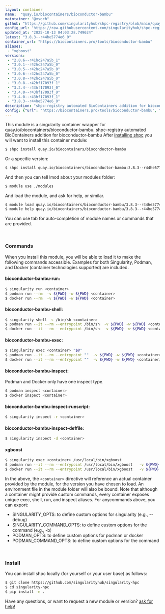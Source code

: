 ```yaml
---
layout: container
name:  "quay.io/biocontainers/bioconductor-bambu"
maintainer: "@vsoch"
github: "https://github.com/singularityhub/shpc-registry/blob/main/quay.io/biocontainers/bioconductor-bambu/container.yaml"
config_url: "https://raw.githubusercontent.com/singularityhub/shpc-registry/main/quay.io/biocontainers/bioconductor-bambu/container.yaml"
updated_at: "2025-10-13 04:03:28.749624"
latest: "3.8.3--r44he5774e6_0"
container_url: "https://biocontainers.pro/tools/bioconductor-bambu"
aliases:
 - "xgboost"
versions:
 - "2.0.6--r41hc247a5b_1"
 - "3.0.1--r42hc247a5b_0"
 - "3.0.5--r42hc247a5b_0"
 - "3.0.6--r42hc247a5b_0"
 - "3.0.8--r42hc247a5b_0"
 - "3.0.8--r42hf17093f_1"
 - "3.2.4--r43hf17093f_0"
 - "3.4.0--r43hf17093f_0"
 - "3.4.0--r43hf17093f_1"
 - "3.8.3--r44he5774e6_0"
description: "shpc-registry automated BioContainers addition for bioconductor-bambu"
config: {"url": "https://biocontainers.pro/tools/bioconductor-bambu", "maintainer": "@vsoch", "description": "shpc-registry automated BioContainers addition for bioconductor-bambu", "latest": {"3.8.3--r44he5774e6_0": "sha256:85968f03c600034c733f6ccdfd99539b8f292f8f1e9599f800ac89ee356f74ee"}, "tags": {"2.0.6--r41hc247a5b_1": "sha256:dc456fb2c0abfeb865104670cade38e62205daeb15347b24fe5c3f0d4d9b93d5", "3.0.1--r42hc247a5b_0": "sha256:15e9236ba5abe34941a3106b28684765c37748b82e9722811a1b4e6749b21304", "3.0.5--r42hc247a5b_0": "sha256:bcbac11f98154c82436dae8f9dbe0820f5d1e39f31f2dd4cb59d887ff50ac33f", "3.0.6--r42hc247a5b_0": "sha256:93b63b7d752a33a20d864810828d1d30eaaa43be34c79eb38add2d11d2dc25ae", "3.0.8--r42hc247a5b_0": "sha256:6a79bba2c1abc9a7c3a2d71e3a2aefd3ab86c6cdb8152ae96c71d5b6242508a2", "3.0.8--r42hf17093f_1": "sha256:f3471d69e85010d27a52830b87d3c894eae2fe6dcecbecb871be43817099f540", "3.2.4--r43hf17093f_0": "sha256:d9527137be709d1960b58f9b2ca5a2949bc73193f8239ca7ccdea0ff64794323", "3.4.0--r43hf17093f_0": "sha256:02e0481d9a1dd87d517147f6cce3159484b67caead2e66f12c4c5171e25a6693", "3.4.0--r43hf17093f_1": "sha256:9688f819bac4b77956dc7e1d9fdd3a87443ce860662ee6a28774a335f28e3e3c", "3.8.3--r44he5774e6_0": "sha256:85968f03c600034c733f6ccdfd99539b8f292f8f1e9599f800ac89ee356f74ee"}, "docker": "quay.io/biocontainers/bioconductor-bambu", "aliases": {"xgboost": "/usr/local/bin/xgboost"}}
---
```


This module is a singularity container wrapper for quay.io/biocontainers/bioconductor-bambu.
shpc-registry automated BioContainers addition for bioconductor-bambu
After [installing shpc](#install) you will want to install this container module:


```bash
$ shpc install quay.io/biocontainers/bioconductor-bambu
```

Or a specific version:

```bash
$ shpc install quay.io/biocontainers/bioconductor-bambu:3.8.3--r44he5774e6_0
```

And then you can tell lmod about your modules folder:

```bash
$ module use ./modules
```

And load the module, and ask for help, or similar.

```bash
$ module load quay.io/biocontainers/bioconductor-bambu/3.8.3--r44he5774e6_0
$ module help quay.io/biocontainers/bioconductor-bambu/3.8.3--r44he5774e6_0
```

You can use tab for auto-completion of module names or commands that are provided.

<br>

### Commands

When you install this module, you will be able to load it to make the following commands accessible.
Examples for both Singularity, Podman, and Docker (container technologies supported) are included.

#### bioconductor-bambu-run:

```bash
$ singularity run <container>
$ podman run --rm  -v ${PWD} -w ${PWD} <container>
$ docker run --rm  -v ${PWD} -w ${PWD} <container>
```

#### bioconductor-bambu-shell:

```bash
$ singularity shell -s /bin/sh <container>
$ podman run --it --rm --entrypoint /bin/sh  -v ${PWD} -w ${PWD} <container>
$ docker run --it --rm --entrypoint /bin/sh  -v ${PWD} -w ${PWD} <container>
```

#### bioconductor-bambu-exec:

```bash
$ singularity exec <container> "$@"
$ podman run --it --rm --entrypoint ""  -v ${PWD} -w ${PWD} <container> "$@"
$ docker run --it --rm --entrypoint ""  -v ${PWD} -w ${PWD} <container> "$@"
```

#### bioconductor-bambu-inspect:

Podman and Docker only have one inspect type.

```bash
$ podman inspect <container>
$ docker inspect <container>
```

#### bioconductor-bambu-inspect-runscript:

```bash
$ singularity inspect -r <container>
```

#### bioconductor-bambu-inspect-deffile:

```bash
$ singularity inspect -d <container>
```


#### xgboost

```bash
$ singularity exec <container> /usr/local/bin/xgboost
$ podman run --it --rm --entrypoint /usr/local/bin/xgboost   -v ${PWD} -w ${PWD} <container> -c " $@"
$ docker run --it --rm --entrypoint /usr/local/bin/xgboost   -v ${PWD} -w ${PWD} <container> -c " $@"
```



In the above, the `<container>` directive will reference an actual container provided
by the module, for the version you have chosen to load. An environment file in the
module folder will also be bound. Note that although a container
might provide custom commands, every container exposes unique exec, shell, run, and
inspect aliases. For anycommands above, you can export:

 - SINGULARITY_OPTS: to define custom options for singularity (e.g., --debug)
 - SINGULARITY_COMMAND_OPTS: to define custom options for the command (e.g., -b)
 - PODMAN_OPTS: to define custom options for podman or docker
 - PODMAN_COMMAND_OPTS: to define custom options for the command

<br>

### Install

You can install shpc locally (for yourself or your user base) as follows:

```bash
$ git clone https://github.com/singularityhub/singularity-hpc
$ cd singularity-hpc
$ pip install -e .
```

Have any questions, or want to request a new module or version? [ask for help!](https://github.com/singularityhub/singularity-hpc/issues)